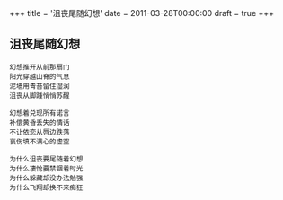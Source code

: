 +++
title = '沮丧尾随幻想'
date = 2011-03-28T00:00:00
draft = true
+++
## 沮丧尾随幻想

```text
幻想推开从前那扇门
阳光穿越山脊的气息
泥墙用青苔留住湿润
沮丧从脚踵悄悄苏醒

幻想着兑现所有诺言
补偿黄昏丢失的情话
不让依恋从唇边跌落
哀伤填不满心的虚空

为什么沮丧要尾随着幻想
为什么凄怆要禁锢着时光
为什么躲藏却没办法勉强
为什么飞翔却换不来痴狂
```
